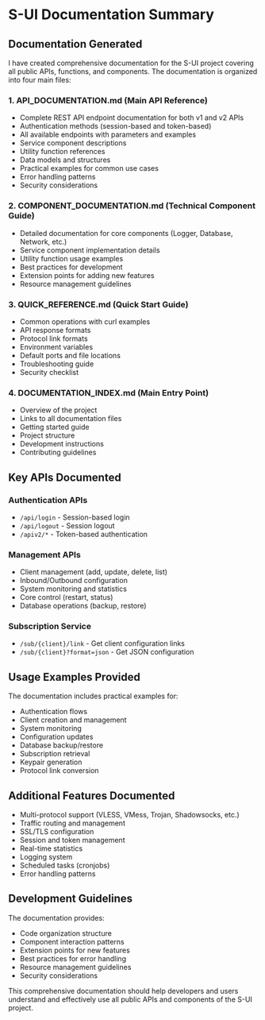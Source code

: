 # S-UI Documentation Summary

## Documentation Generated

I have created comprehensive documentation for the S-UI project covering all public APIs, functions, and components. The documentation is organized into four main files:

### 1. **API_DOCUMENTATION.md** (Main API Reference)
- Complete REST API endpoint documentation for both v1 and v2 APIs
- Authentication methods (session-based and token-based)
- All available endpoints with parameters and examples
- Service component descriptions
- Utility function references
- Data models and structures
- Practical examples for common use cases
- Error handling patterns
- Security considerations

### 2. **COMPONENT_DOCUMENTATION.md** (Technical Component Guide)
- Detailed documentation for core components (Logger, Database, Network, etc.)
- Service component implementation details
- Utility function usage examples
- Best practices for development
- Extension points for adding new features
- Resource management guidelines

### 3. **QUICK_REFERENCE.md** (Quick Start Guide)
- Common operations with curl examples
- API response formats
- Protocol link formats
- Environment variables
- Default ports and file locations
- Troubleshooting guide
- Security checklist

### 4. **DOCUMENTATION_INDEX.md** (Main Entry Point)
- Overview of the project
- Links to all documentation files
- Getting started guide
- Project structure
- Development instructions
- Contributing guidelines

## Key APIs Documented

### Authentication APIs
- `/api/login` - Session-based login
- `/api/logout` - Session logout
- `/apiv2/*` - Token-based authentication

### Management APIs
- Client management (add, update, delete, list)
- Inbound/Outbound configuration
- System monitoring and statistics
- Core control (restart, status)
- Database operations (backup, restore)

### Subscription Service
- `/sub/{client}/link` - Get client configuration links
- `/sub/{client}?format=json` - Get JSON configuration

## Usage Examples Provided

The documentation includes practical examples for:
- Authentication flows
- Client creation and management
- System monitoring
- Configuration updates
- Database backup/restore
- Subscription retrieval
- Keypair generation
- Protocol link conversion

## Additional Features Documented

- Multi-protocol support (VLESS, VMess, Trojan, Shadowsocks, etc.)
- Traffic routing and management
- SSL/TLS configuration
- Session and token management
- Real-time statistics
- Logging system
- Scheduled tasks (cronjobs)
- Error handling patterns

## Development Guidelines

The documentation provides:
- Code organization structure
- Component interaction patterns
- Extension points for new features
- Best practices for error handling
- Resource management guidelines
- Security considerations

This comprehensive documentation should help developers and users understand and effectively use all public APIs and components of the S-UI project.
